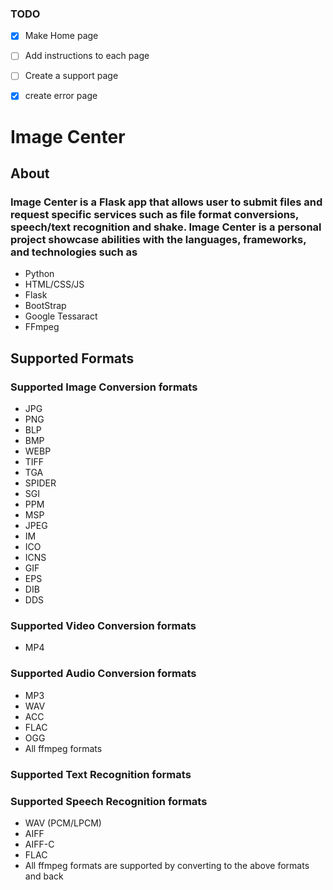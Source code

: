 ### TODO
- [X] Make Home page
- [ ] Add instructions to each page
- [ ] Create a support page
- [X] create error page



# Image Center

## About
### Image Center is a Flask app that allows user to submit files and request specific services such as file format conversions, speech/text recognition and shake. Image Center is a personal project showcase abilities with the languages, frameworks, and technologies such as

- Python
- HTML/CSS/JS
- Flask
- BootStrap
- Google Tessaract
- FFmpeg

## Supported Formats

### Supported Image Conversion formats
- JPG
- PNG
- BLP
- BMP
- WEBP
- TIFF
- TGA
- SPIDER
- SGI
- PPM
- MSP
- JPEG
- IM
- ICO
- ICNS
- GIF
- EPS
- DIB
- DDS
### Supported Video Conversion formats
- MP4
### Supported Audio Conversion formats
- MP3
- WAV
- ACC
- FLAC
- OGG
- All ffmpeg formats

### Supported Text Recognition formats
### Supported Speech Recognition formats
- WAV (PCM/LPCM)
- AIFF
- AIFF-C
- FLAC
- All ffmpeg formats are supported by converting to the above formats and back 